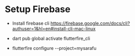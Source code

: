 # Setup Firebase

- Install firebase cli https://firebase.google.com/docs/cli?authuser=1&hl=en#install-cli-mac-linux

- dart pub global activate flutterfire_cli
- flutterfire configure --project=mysarafu